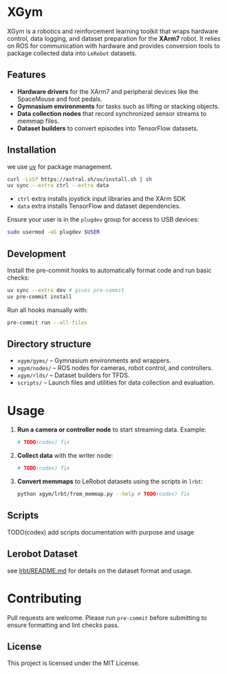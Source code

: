 # XGym

XGym is a robotics and reinforcement learning toolkit that wraps hardware control, data logging, and dataset preparation for the **XArm7** robot. It relies on ROS for communication with hardware and provides conversion tools to package collected data into `LeRobot` datasets.

## Features

- **Hardware drivers** for the XArm7 and peripheral devices like the SpaceMouse and foot pedals.
- **Gymnasium environments** for tasks such as lifting or stacking objects.
- **Data collection nodes** that record synchronized sensor streams to memmap files.
- **Dataset builders** to convert episodes into TensorFlow datasets.

## Installation

we use [uv](https://docs.astral.sh/uv/getting-started/installation/) for package management.

```bash
curl -LsSf https://astral.sh/uv/install.sh | sh
uv sync --extra ctrl --extra data
```

* `ctrl` extra installs joystick input libraries and the XArm SDK
* `data` extra installs TensorFlow and dataset dependencies.

Ensure your user is in the `plugdev` group for access to USB devices:

```bash
sudo usermod -aG plugdev $USER
```

## Development

Install the pre-commit hooks to automatically format code and run basic checks:

```bash
uv sync --extra dev # gives pre-commit
uv pre-commit install
```

Run all hooks manually with:

```bash
pre-commit run --all-files
```

## Directory structure

- `xgym/gyms/` – Gymnasium environments and wrappers.
- `xgym/nodes/` – ROS nodes for cameras, robot control, and controllers.
- `xgym/rlds/` – Dataset builders for TFDS.
- `scripts/` – Launch files and utilities for data collection and evaluation.

# Usage

1. **Run a camera or controller node** to start streaming data. Example:
   ```bash
   # TODO(codex) fix
   ```
2. **Collect data** with the writer node:
   ```bash
   # TODO(codex) fix
   ```
3. **Convert memmaps** to LeRobot datasets using the scripts in `lrbt`:
   ```bash
   python xgym/lrbt/from_memmap.py --help # TODO(codex) fix
   ```

## Scripts

TODO(codex) add scripts documentation with purpose and usage

## Lerobot Dataset

see [lrbt/README.md](xgym/lrbt/README.md) for details on the dataset format and usage.

# Contributing

Pull requests are welcome. Please run `pre-commit` before submitting to ensure
formatting and lint checks pass.

## License

This project is licensed under the MIT License.
